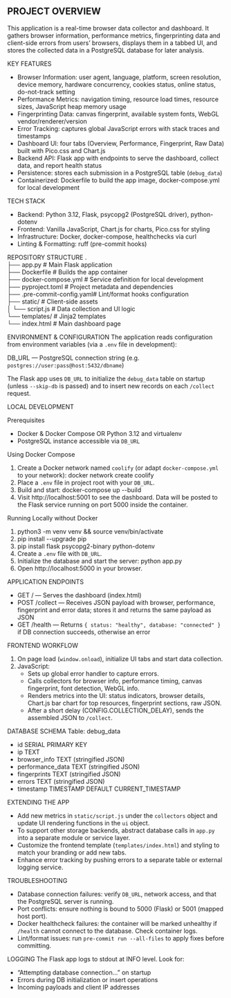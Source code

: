 ## PROJECT OVERVIEW

This application is a real-time browser data collector and dashboard. It gathers browser information, performance metrics, fingerprinting data and client-side errors from users’ browsers, displays them in a tabbed UI, and stores the collected data in a PostgreSQL database for later analysis.

KEY FEATURES
- Browser Information: user agent, language, platform, screen resolution, device memory, hardware concurrency, cookies status, online status, do-not-track setting  
- Performance Metrics: navigation timing, resource load times, resource sizes, JavaScript heap memory usage  
- Fingerprinting Data: canvas fingerprint, available system fonts, WebGL vendor/renderer/version  
- Error Tracking: captures global JavaScript errors with stack traces and timestamps  
- Dashboard UI: four tabs (Overview, Performance, Fingerprint, Raw Data) built with Pico.css and Chart.js  
- Backend API: Flask app with endpoints to serve the dashboard, collect data, and report health status  
- Persistence: stores each submission in a PostgreSQL table (`debug_data`)  
- Containerized: Dockerfile to build the app image, docker-compose.yml for local development  

TECH STACK
- Backend: Python 3.12, Flask, psycopg2 (PostgreSQL driver), python-dotenv  
- Frontend: Vanilla JavaScript, Chart.js for charts, Pico.css for styling  
- Infrastructure: Docker, docker-compose, healthchecks via curl  
- Linting & Formatting: ruff (pre-commit hooks)  

REPOSITORY STRUCTURE
.  
├── app.py                 # Main Flask application  
├── Dockerfile             # Builds the app container  
├── docker-compose.yml     # Service definition for local development  
├── pyproject.toml         # Project metadata and dependencies  
├── .pre-commit-config.yaml# Lint/format hooks configuration  
├── static/                # Client-side assets  
│   └── script.js          # Data collection and UI logic  
└── templates/             # Jinja2 templates  
    └── index.html         # Main dashboard page  

ENVIRONMENT & CONFIGURATION
The application reads configuration from environment variables (via a `.env` file in development):

  DB_URL    — PostgreSQL connection string (e.g. `postgres://user:pass@host:5432/dbname`)

The Flask app uses `DB_URL` to initialize the `debug_data` table on startup (unless `--skip-db` is passed) and to insert new records on each `/collect` request.

LOCAL DEVELOPMENT

Prerequisites
- Docker & Docker Compose OR Python 3.12 and virtualenv
- PostgreSQL instance accessible via `DB_URL`

Using Docker Compose
1. Create a Docker network named `coolify` (or adapt `docker-compose.yml` to your network):
     docker network create coolify
2. Place a `.env` file in project root with your `DB_URL`.
3. Build and start:
     docker-compose up --build
4. Visit http://localhost:5001 to see the dashboard. Data will be posted to the Flask service running on port 5000 inside the container.

Running Locally without Docker
1. python3 -m venv venv && source venv/bin/activate  
2. pip install --upgrade pip  
3. pip install flask psycopg2-binary python-dotenv  
4. Create a `.env` file with `DB_URL`.  
5. Initialize the database and start the server:
     python app.py
6. Open http://localhost:5000 in your browser.

APPLICATION ENDPOINTS
- GET  /          — Serves the dashboard (index.html)  
- POST /collect   — Receives JSON payload with browser, performance, fingerprint and error data; stores it and returns the same payload as JSON  
- GET  /health    — Returns `{ status: "healthy", database: "connected" }` if DB connection succeeds, otherwise an error  

FRONTEND WORKFLOW
1. On page load (`window.onload`), initialize UI tabs and start data collection.  
2. JavaScript:
   - Sets up global error handler to capture errors.  
   - Calls collectors for browser info, performance timing, canvas fingerprint, font detection, WebGL info.  
   - Renders metrics into the UI: status indicators, browser details, Chart.js bar chart for top resources, fingerprint sections, raw JSON.  
   - After a short delay (CONFIG.COLLECTION_DELAY), sends the assembled JSON to `/collect`.  

DATABASE SCHEMA
Table: debug_data
- id            SERIAL PRIMARY KEY  
- ip            TEXT  
- browser_info  TEXT (stringified JSON)  
- performance_data TEXT (stringified JSON)  
- fingerprints  TEXT (stringified JSON)  
- errors        TEXT (stringified JSON)  
- timestamp     TIMESTAMP DEFAULT CURRENT_TIMESTAMP  

EXTENDING THE APP
- Add new metrics in `static/script.js` under the `collectors` object and update UI rendering functions in the `ui` object.  
- To support other storage backends, abstract database calls in `app.py` into a separate module or service layer.  
- Customize the frontend template (`templates/index.html`) and styling to match your branding or add new tabs.  
- Enhance error tracking by pushing errors to a separate table or external logging service.  

TROUBLESHOOTING
- Database connection failures: verify `DB_URL`, network access, and that the PostgreSQL server is running.  
- Port conflicts: ensure nothing is bound to 5000 (Flask) or 5001 (mapped host port).  
- Docker healthcheck failures: the container will be marked unhealthy if `/health` cannot connect to the database. Check container logs.  
- Lint/format issues: run `pre-commit run --all-files` to apply fixes before committing.  

LOGGING
The Flask app logs to stdout at INFO level. Look for:
- “Attempting database connection…” on startup  
- Errors during DB initialization or insert operations  
- Incoming payloads and client IP addresses